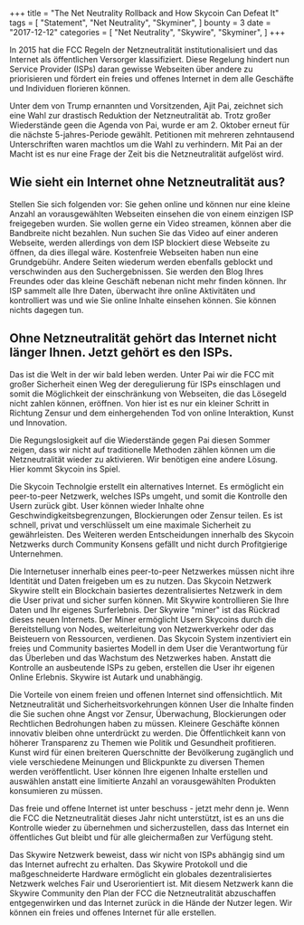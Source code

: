 +++
title = "The Net Neutrality Rollback and How Skycoin Can Defeat It"
tags = [
    "Statement",
    "Net Neutrality",
    "Skyminer",
]
bounty = 3
date = "2017-12-12"
categories = [
    "Net Neutrality",
    "Skywire",
    "Skyminer",
]
+++

In 2015 hat die FCC Regeln der Netzneutralität institutionalisiert und das Internet als öffentlichen Versorger klassifiziert. Diese Regelung hindert nun Service Provider (ISPs) daran gewisse Webseiten über andere zu priorisieren und fördert ein freies und offenes Internet in dem alle Geschäfte und Individuen florieren können.

Unter dem von Trump ernannten und Vorsitzenden, Ajit Pai, zeichnet sich eine Wahl zur drastisch Reduktion der Netzneutralität ab. Trotz großer Wiederstände geen die Agenda von Pai, wurde er am 2. Oktober erneut für die nächste 5-jahres-Periode gewählt. Petitionen mit mehreren zehntausend Unterschriften waren machtlos um die Wahl zu verhindern. Mit Pai an der Macht ist es nur eine Frage der Zeit bis die Netzneutralität aufgelöst wird.

## Wie sieht ein Internet ohne Netzneutralität aus?

Stellen Sie sich folgenden vor: Sie gehen online und können nur eine kleine Anzahl an vorausgewählten Webseiten einsehen die von einem einzigen ISP freigegeben wurden. Sie wollen gerne ein Video streamen, können aber die Bandbreite nicht bezahlen. Nun suchen Sie das Video auf einer anderen Webseite, werden allerdings von dem ISP blockiert diese Webseite zu öffnen, da dies illegal wäre. Kostenfreie Webseiten haben nun eine Grundgebühr. Andere Seiten wiederum werden ebenfalls geblockt und verschwinden aus den Suchergebnissen. Sie werden den Blog Ihres Freundes oder das kleine Geschäft nebenan nicht mehr finden können. Ihr ISP sammelt alle Ihre Daten, überwacht ihre online Aktivitäten und kontrolliert was und wie Sie online Inhalte einsehen können. Sie können nichts dagegen tun.

## Ohne Netzneutralität gehört das Internet nicht länger Ihnen. Jetzt gehört es den ISPs.

Das ist die Welt in der wir bald leben werden. Unter Pai wir die FCC mit großer Sicherheit einen Weg der deregulierung für ISPs einschlagen und somit die Möglichkeit der einschränkung von Webseiten, die das Lösegeld nicht zahlen können, eröffnen. Von hier ist es nur ein kleiner Schritt in Richtung Zensur und dem einhergehenden Tod von online Interaktion, Kunst und Innovation.

Die Regungslosigkeit auf die Wiederstände gegen Pai diesen Sommer zeigen, dass wir nicht auf traditionelle Methoden zählen können um die Netzneutralität wieder zu aktivieren. Wir benötigen eine andere Lösung. Hier kommt Skycoin ins Spiel.

Die Skycoin Technolgie erstellt ein alternatives Internet. Es ermöglicht ein peer-to-peer Netzwerk, welches ISPs umgeht, und somit die Kontrolle den Usern zurück gibt. User können wieder Inhalte ohne Geschwindigkeitsbegrenzungen, Blockierungen oder Zensur teilen. Es ist schnell, privat und verschlüsselt um eine maximale Sicherheit zu gewährleisten. Des Weiteren werden Entscheidungen innerhalb des Skycoin Netzwerks durch Community Konsens gefällt und nicht durch Profitgierige Unternehmen.

Die Internetuser innerhalb eines peer-to-peer Netzwerkes müssen nicht ihre Identität und Daten freigeben um es zu nutzen. Das Skycoin Netzwerk Skywire stellt ein Blockchain basiertes dezentralisiertes Netzwerk in dem die User privat und sicher surfen können. Mit Skywire kontrollieren Sie Ihre Daten und Ihr eigenes Surferlebnis.
Der Skywire "miner" ist das Rückrad dieses neuen Internets. Der Miner ermöglicht Usern Skycoins durch die Bereitstellung von Nodes, weiterleitung von Netzwerkverkehr oder das Beisteuern von Ressourcen, verdienen. Das Skycoin System inzentiviert ein freies und Community basiertes Modell in dem User die Verantwortung für das Überleben und das Wachstum des Netzwerkes haben. Anstatt die Kontrolle an ausbeutende ISPs zu geben, erstellen die User ihr eigenen Online Erlebnis. Skywire ist Autark und unabhängig.

Die Vorteile von einem freien und offenen Internet sind offensichtlich. Mit Netzneutralität und Sicherheitsvorkehrungen können User die Inhalte finden die Sie suchen ohne Angst vor Zensur, Überwachung, Blockierungen oder Rechtlichen Bedrohungen haben zu müssen. Kleinere Geschäfte können innovativ bleiben ohne unterdrückt zu werden. Die Öffentlichkeit kann von höherer Transparenz zu Themen wie Politik und Gesundheit profitieren. Kunst wird für einen breiteren Querschnitte der Bevölkerung zugänglich und viele verschiedene Meinungen und Blickpunkte zu diversen Themen werden veröffentlicht. User können Ihre eigenen Inhalte erstellen und auswählen anstatt eine limitierte Anzahl an vorausgewählten Produkten konsumieren zu müssen.

Das freie und offene Internet ist unter beschuss - jetzt mehr denn je. Wenn die FCC die Netzneutralität dieses Jahr nicht unterstützt, ist es an uns die Kontrolle wieder zu übernehmen und sicherzustellen, dass das Internet ein öffentliches Gut bleibt und für alle gleichermaßen zur Verfügung steht.

Das Skywire Netzwerk beweist, dass wir nicht von ISPs abhängig sind um das Internet aufrecht zu erhalten. Das Skywire Protokoll und die maßgeschneiderte Hardware ermöglicht ein globales dezentralisiertes Netzwerk welches Fair und Userorientiert ist. Mit diesem Netzwerk kann die Skywire Community den Plan der FCC die Netzneutralität abzuschaffen entgegenwirken und das Internet zurück in die Hände der Nutzer legen. Wir können ein freies und offenes Internet für alle erstellen.
